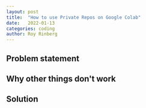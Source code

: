 ```yaml
---
layout: post
title:  "How to use Private Repos on Google Colab"
date:   2022-01-13 
categories: coding  
author: Roy Rinberg
---
```


## Problem statement

## Why other things don't work

## Solution

